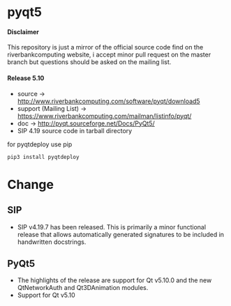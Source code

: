 pyqt5
=====

#### Disclaimer
This repository is just a mirror of the official source code find on the riverbankcomputing website, i accept minor pull request on the master branch but questions should be asked on the mailing list. 

#### Release 5.10
* source  -> http://www.riverbankcomputing.com/software/pyqt/download5
* support (Mailing List) -> https://www.riverbankcomputing.com/mailman/listinfo/pyqt/
* doc     -> http://pyqt.sourceforge.net/Docs/PyQt5/
* SIP 4.19 source code in tarball directory

for pyqtdeploy use pip

    pip3 install pyqtdeploy

Change
=====

## SIP

* SIP v4.19.7 has been released. This is primarily a minor functional release that allows automatically generated signatures to be included in handwritten docstrings. 

## PyQt5

*    The highlights of the release are support for Qt v5.10.0 and the new QtNetworkAuth and Qt3DAnimation modules.
*    Support for Qt v5.10

